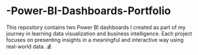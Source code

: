 # -Power-BI-Dashboards-Portfolio
This repository contains two Power BI dashboards I created as part of my journey in learning data visualization and business intelligence. Each project focuses on presenting insights in a meaningful and interactive way using real-world data.  💰
